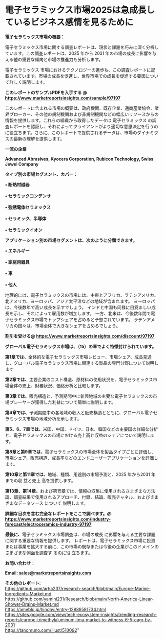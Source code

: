 # 電子セラミックス市場2025は急成長しているビジネス感情を見るために

<strong><b>電子セラミックス市場の概要：</b></strong>

電子セラミックス市場に関する調査レポートは、現状と課題を巧みに深く分析しています。この調査レポートは、2025 年から 2031 年の市場の成長に影響を与える他の重要な傾向と市場の推進力も分析します。

電子セラミックス 市場におけるテクノロジーの進歩も、この調査レポートに記載されています。市場の成長を促進し、世界市場での成長を促進する要因について詳しく説明します。

<strong>このレポートのサンプルPDFを入手する @ <a href=https://www.marketreportsinsights.com/sample/97197>https://www.marketreportsinsights.com/sample/97197</a></strong>

このレポートに含まれる市場の概要は、政府機関、既存企業、通商産業協会、業界ブローカー、その他の規制機関および非規制機関などの幅広いリソースからの情報を提供します。これらの組織から取得したデータは 電子セラミックス の調査レポートを認証し、それによってクライアントがより適切な意思決定を行うのに役立ちます。さらに、このレポートで提供されるデータは、市場のダイナミクスの最新の理解を提供します。

<strong>一流の企業</strong>

<strong><b>Advanced Abrasives, Kyocera Corporation, Rubicon Technology, Swiss Jewel Company</b></strong>

<strong><b>タイプ別の市場セグメント、カバー：</b></strong>

<strong>• 断熱材磁器<br><br>• セラミックコンデンサ<br><br>• 強誘電体セラミックス<br><br>• セラミック、半導体<br><br>• セラミックイオン</strong>

<strong><b>アプリケーション別の市場セグメントは、次のように分類できます。</b></strong>

<strong>• エネルギー<br><br>• 家庭用器具<br><br>• 車<br><br>• 他人</strong>

 地理的には、電子セラミックスの市場には、中東とアフリカ、ラテンアメリカ、北アメリカ、ヨーロッパ、アジア太平洋などの地域が含まれます。 ヨーロッパは、今後数年で高い成長を示すでしょう。 インドと中国も同様に目覚ましい成長を示し、それによって雇用数が増加します。 一方、北米は、今後数年間で電子セラミックス市場でトップシェアを占めると予想されています。 ラテンアメリカの国々は、市場全体で大きなシェアを占めるでしょう。

<strong>割引を受ける@ <a href=https://www.marketreportsinsights.com/discount/97197>https://www.marketreportsinsights.com/discount/97197</a></strong>

<strong><b>グローバル電子セラミックス市場は、（15）の章でよく特徴付けられています。</b></strong>

<strong><b>第</b></strong><strong><b>1章では、</b></strong>全体的な電子セラミックス市場レビュー、市場シェア、成長見通し、グローバル電子セラミックス市場に関連する製品の専門分野について説明します

<strong><b>第2章では、</b></strong>主要企業のコスト構造、原材料の使用状況を、電子セラミックス市場全体の売上、財務状況、価格分析と比較します。

<strong><b>第3章では、</b></strong>販売構造と、予測期間中に新興地域の主要な電子セラミックスの市場プレーヤーが獲得した利益について簡単に説明します。

<strong><b>第4章では、</b></strong>予測期間中の各地域の収入と販売構造とともに、グローバル電子セラミックス市場の地域分析を示します。

<strong><b>第5、6、7章では、</b></strong>米国、中国、ドイツ、日本、韓国などの主要国の詳細な分析と、電子セラミックスの市場における売上高と収益のシェアについて説明します。

<strong><b>第8章と第9章では、</b></strong>電子セラミックスの市場全体を製品タイプごとに評価し、市場シェア、販売構造、成長率などのエンドユーザーアプリケーションを評価します。

<strong><b>第10章と第11章では、</b></strong>地域、種類、用途別の市場予測と、2025 年から2031 年までの収 益と売上 高を提供します。

<strong><b>第13章、第14章、</b></strong>および第15章では、情報の収集に使用されるさまざまな方法論、調査結果で使用されるアプローチ、付録、結論、販売チャネル、およびさまざまなデータソース について 説明します。

<strong>詳細な目次を含む完全なレポートをここで調べます。@ <a href=https://www.marketreportsinsights.com/industry-forecast/electroceramics-industry-97197>https://www.marketreportsinsights.com/industry-forecast/electroceramics-industry-97197</a></strong>

<strong><b>最後に、</b></strong>電子セラミックス市場調査は、市場の成長 に影響を</a>与える主要な課題に関する重要な情報を提供します。 レポートは、電子セラミックス市場に投資または事業を拡大する前に、この市場の既存または今後の企業がこのドメインのさまざまな側面を調査す るのに役 立ちます。

<strong><b>お問い合わせ：</b></strong>

<strong>Email: </strong><a href=mailto:sales@marketreportsinsights.com><strong>sales@marketreportsinsights.com</strong></a>

<strong>その他のレポート:</strong>
<br>
<a href=https://github.com/arha237/research-search/blob/main/Europe-Marine-Ingredients-Market.md>https://github.com/arha237/research-search/blob/main/Europe-Marine-Ingredients-Market.md</a>
<br>
<a href=https://github.com/yamini231/Research/blob/main/North-America-Linear-Shower-Drains-Market.md>https://github.com/yamini231/Research/blob/main/North-America-Linear-Shower-Drains-Market.md</a>
<br>
<a href=https://ameblo.jp/hindavi/entry-12889581734.html>https://ameblo.jp/hindavi/entry-12889581734.html</a>
<br>
<a href=https://sites.google.com/view/tech-ecosystem-insights/trending-research-reports/europe-trimethylaluminum-tma-market-to-witness-6-5-cagr-by-2031>https://sites.google.com/view/tech-ecosystem-insights/trending-research-reports/europe-trimethylaluminum-tma-market-to-witness-6-5-cagr-by-2031</a>
<br>
<a href=https://tanomuno.com/illust/510092>https://tanomuno.com/illust/510092</a>"
